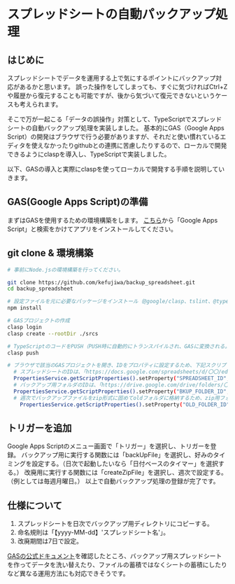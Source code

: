 # スプレッドシートの自動パックアップ処理
## はじめに
スプレッドシートでデータを運用する上で気にするポイントにバックアップ対応があるかと思います。
誤った操作をしてしまっても、すぐに気づければCtrl+Zや履歴から復元することも可能ですが、後から気づいて復元できないというケースも考えられます。

そこで万が一起こる「データの誤操作」対策として、TypeScriptでスプレッドシートの自動バックアップ処理を実装しました。
基本的にGAS（Google Apps Script）の開発はブラウザで行う必要がありますが、それだと使い慣れているエディタを使えなかったりgithubとの連携に苦慮したりするので、ローカルで開発できるようにclaspを導入し、TypeScriptで実装しました。

以下、GASの導入と実際にclaspを使ってローカルで開発する手順を説明していきます。
## GAS(Google Apps Script)の準備
まずはGASを使用するための環境構築をします。
[こちら](https://gsuite.google.com/marketplace/?pann=gam)から「Google Apps Script」と検索をかけてアプリをインストールしてください。
## git clone & 環境構築
```bash
# 事前にNode.jsの環境構築を行ってください。

git clone https://github.com/kefujiwa/backup_spreadsheet.git
cd backup_spreadsheet

# 設定ファイルを元に必要なパッケージをインストール（@google/clasp、tslint、@types/google-apps-script等）
npm install

# GASプロジェクトの作成
clasp login
clasp create --rootDir ./srcs

# TypeScriptのコードをPUSH（PUSH時に自動的にトランスパイルされ、GASに変換される。）
clasp push

# ブラウザで該当のGASプロジェクトを開き、IDをプロパティに設定するため、下記スクリプトをGASにて実行する
  # スプレッドシートのIDは、「https://docs.google.com/spreadsheets/d/〇〇/edit#gid=0」の〇〇の部分
  PropertiesService.getScriptProperties().setProperty("SPREADSHEET_ID","スプレッドシートのID");
  # バックアップ用フォルダのIDは、「https://drive.google.com/drive/folders/〇〇」の〇〇の部分
  PropertiesService.getScriptProperties().setProperty("BKUP_FOLDER_ID","バックアアップ用フォルダのID");
  # 週次でバックアップファイルをzip形式に固めてoldフォルダに格納するため、zip用フォルダのIDも設定する。
    PropertiesService.getScriptProperties().setProperty("OLD_FOLDER_ID","ZIP用フォルダのID");
```
## トリガーを追加
Google Apps Scriptのメニュー画面で「トリガー」を選択し、トリガーを登録。
バックアップ用に実行する関数には「backUpFile」を選択し、好みのタイミングを設定する。（日次で起動したいなら「日付ベースのタイマー」を選択する。）
改廃用に実行する関数には「createZipFile」を選択し、週次で設定する。（例としては毎週月曜日。）
以上で自動バックアップ処理の登録が完了です。
## 仕様について
1. スプレッドシートを日次でバックアップ用ディレクトリにコピーする。
2. 命名規則は「【yyyy-MM-dd】'スプレッドシート名'」。
3. 改廃期間は7日で設定。

[GASの公式ドキュメント](https://developers.google.com/apps-script/reference)を確認したところ、バックアップ用スプレッドシートを作ってデータを洗い替えたり、ファイルの蓄積ではなくシートの蓄積にしたりなど異なる運用方法にも対応できそうです。
